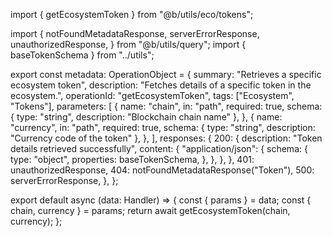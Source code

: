 import { getEcosystemToken } from "@b/utils/eco/tokens";

import {
  notFoundMetadataResponse,
  serverErrorResponse,
  unauthorizedResponse,
} from "@b/utils/query";
import { baseTokenSchema } from "../utils";

export const metadata: OperationObject = {
  summary: "Retrieves a specific ecosystem token",
  description: "Fetches details of a specific token in the ecosystem.",
  operationId: "getEcosystemToken",
  tags: ["Ecosystem", "Tokens"],
  parameters: [
    {
      name: "chain",
      in: "path",
      required: true,
      schema: { type: "string", description: "Blockchain chain name" },
    },
    {
      name: "currency",
      in: "path",
      required: true,
      schema: { type: "string", description: "Currency code of the token" },
    },
  ],
  responses: {
    200: {
      description: "Token details retrieved successfully",
      content: {
        "application/json": {
          schema: {
            type: "object",
            properties: baseTokenSchema,
          },
        },
      },
    },
    401: unauthorizedResponse,
    404: notFoundMetadataResponse("Token"),
    500: serverErrorResponse,
  },
};

export default async (data: Handler) => {
  const { params } = data;
  const { chain, currency } = params;
  return await getEcosystemToken(chain, currency);
};
